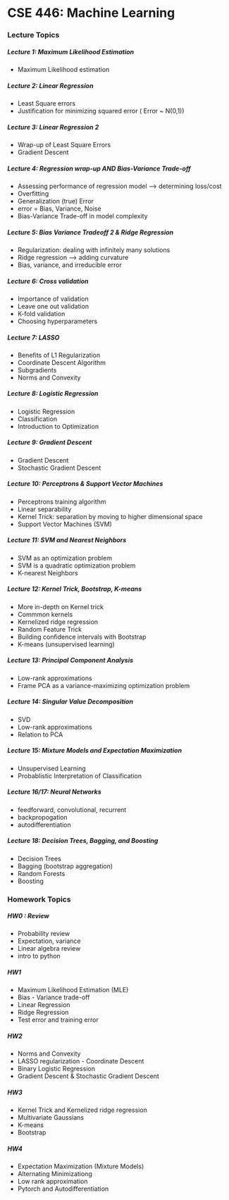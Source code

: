 # CSE 446: Machine Learning


### Lecture Topics

##### Lecture 1: Maximum Likelihood Estimation
- Maximum Likelihood estimation

##### Lecture 2: Linear Regression
- Least Square errors
- Justification for minimizing squared error ( Error ~ N(0,1))

##### Lecture 3: Linear Regression 2
- Wrap-up of Least Square Errors
- Gradient Descent


##### Lecture 4: Regression wrap-up AND Bias-Variance Trade-off
- Assessing performance of regression model --> determining loss/cost
- Overfitting
- Generalization (true) Error
- error = Bias, Variance, Noise
- Bias-Variance Trade-off in model complexity

##### Lecture 5: Bias Variance Tradeoff 2 & Ridge Regression
- Regularization: dealing with infinitely many solutions
- Ridge regression --> adding curvature 
- Bias, variance, and irreducible error

##### Lecture 6: Cross validation
- Importance of validation
- Leave one out validation
- K-fold validation
- Choosing hyperparameters

##### Lecture 7: LASSO
- Benefits of L1 Regularization
- Coordinate Descent Algorithm
- Subgradients
- Norms and Convexity

##### Lecture 8: Logistic Regression
- Logistic Regression
- Classification
- Introduction to Optimization

##### Lecture 9: Gradient Descent
- Gradient Descent
- Stochastic Gradient Descent

##### Lecture 10: Perceptrons & Support Vector Machines
- Perceptrons training algorithm
- Linear separability
- Kernel Trick: separation by moving to higher dimensional space
- Support Vector Machines (SVM)


##### Lecture 11: SVM and Nearest Neighbors
- SVM as an optimization problem
- SVM is a quadratic optimization problem
- K-nearest Neighbors

##### Lecture 12: Kernel Trick, Bootstrap, K-means
- More in-depth on Kernel trick
- Commmon kernels
- Kernelized ridge regression
- Random Feature Trick
- Building confidence intervals with Bootstrap
- K-means (unsupervised learning)

##### Lecture 13: Principal Component Analysis
- Low-rank approximations
- Frame PCA as a variance-maximizing optimization problem

##### Lecture 14: Singular Value Decomposition
- SVD
- Low-rank approximations
- Relation to PCA

##### Lecture 15: Mixture Models and Expectation Maximization
- Unsupervised Learning
- Probablistic Interpretation of Classification


##### Lecture 16/17: Neural Networks
- feedforward, convolutional, recurrent
- backpropogation
- autodifferentiation

##### Lecture 18: Decision Trees, Bagging, and Boosting
- Decision Trees
- Bagging (bootstrap aggregation)
- Random Forests
- Boosting


### Homework Topics

##### HW0 : Review
- Probability review
- Expectation, variance
- Linear algebra review
- intro to python

##### HW1
- Maximum Likelihood Estimation (MLE)
- Bias - Variance trade-off
- Linear Regression
- Ridge Regression
- Test error and training error

##### HW2
- Norms and Convexity
- LASSO regularization - Coordinate Descent
- Binary Logistic Regression
- Gradient Descent & Stochastic Gradient Descent


##### HW3
- Kernel Trick and Kernelized ridge regression
- Multivariate Gaussians
- K-means
- Bootstrap

##### HW4
- Expectation Maximization (Mixture Models)
- Alternating Minimizationg
- Low rank approximation
- Pytorch and Autodifferentiation
